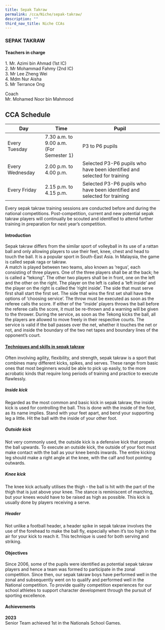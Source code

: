 ```yaml
---
title: Sepak Takraw
permalink: /cca/Niche/sepak-takraw/
description: ""
third_nav_title: Niche CCAs
---
```

### SEPAK TAKRAW

#### Teachers in charge

1\.  Mr. Azimi bin Ahmad (1st IC) <br>
2\.  Mr Mohammad Fahmy&nbsp;(2nd IC) <br>
3\.  Mr Lee Zheng Wei <br>
4\.  Mdm Nur Aisha <br>
5\. Mr Terrance Ong

Coach <br>
Mr. Mohamed Noor bin Mahmood

  

CCA Schedule
------------

| Day | Time | Pupil |
| --- | --- | --- |
| Every Tuesday | 7.30 a.m. to 9.00 a.m. <br> (For Semester 1) | P3 to P6 pupils |
| Every Wednesday | 2.00 p.m. to 4.00 p.m. | Selected P3-P6 pupils who have been identified and selected for training |
| Every Friday | 2.15 p.m. to 4.15 p.m. | Selected P3-P6 pupils who have been identified and selected for training |

Every sepak takraw training sessions are conducted before and during the national competitions. Post-competition, current and new potential sepak takraw players will continually be scouted and identified to attend further training in preparation for next year’s competition.

#### Introduction

Sepak takraw differs from the similar sport of volleyball in its use of a rattan ball and only allowing players to use their feet, knee, chest and head to touch the ball. 
It is a popular sport in South-East Asia. 
In Malaysia, the game is called sepak raga or takraw.  
A match is played between two teams, also known as ‘regus’, each consisting of three players. 
One of the three players shall be at the back; he is called a “tekong”. 
The other two players shall be in front, one on the left and the other on the right.
The player on the left is called a ‘left inside’ and the player on the right is called the ‘right inside’.
The side that must serve first shall start the first set. 
The side that wins the first set shall have the options of ‘choosing service’. The throw must be executed as soon as the referee calls the score. 
If either of the “inside’ players throws the ball before the referee calls the score, it must be re-thrown and a warning will be given to the thrower.
During the service, as soon as the Tekong kicks the ball, all the players are allowed to move freely in their respective courts.
The service is valid if the ball passes over the net, whether it touches the net or not, and inside the boundary of the two net tapes and boundary lines of the opponent’s court.

#### <u>Techniques and skills in sepak takraw</u>

Often involving agility, flexibility, and strength, sepak takraw is a sport that combines many different kicks, spikes, and serves. 
These range from basic ones that most beginners would be able to pick up easily, to the more acrobatic kinds that require long periods of training and practice to execute flawlessly.  

##### Inside kick

Regarded as the most common and basic kick in sepak takraw, the inside kick is used for controlling the ball. 
This is done with the inside of the foot, as its name implies.
Stand with your feet apart, and bend your supporting leg a little. 
Hit the ball with the inside of your other foot.

##### Outside kick

Not very commonly used, the outside kick is a defensive kick that propels the ball upwards. 
To execute an outside kick, the outside of your foot must make contact with the ball as your knee bends inwards. 
The entire kicking leg should make a right angle at the knee, with the calf and foot pointing outwards.

##### Knee kick

The knee kick actually utilises the thigh - the ball is hit with the part of the thigh that is just above your knee. 
The stance is reminiscent of marching, but your knees would have to be raised as high as possible. 
This kick is usually done by players receiving a serve.

##### Header

Not unlike a football header, a header spike in sepak takraw involves the use of the forehead to make the ball fly, especially when it’s too high in the air for your kick to reach it. 
This technique is used for both serving and striking.

#### Objectives

Since 2006, some of the pupils were identified as potential sepak takraw players and hence a team was formed to participate in the zonal competition. 
Since then, our sepak takraw boys have performed well in the zonal and subsequently went on to qualify and performed well in the National competition. 
To provide quality competition experiences for our school athletes to support character development through the pursuit of sporting excellence.

#### Achievements

**2023** <br>
Senior Team achieved 1st in the Nationals School Games.
<br>

			